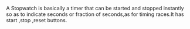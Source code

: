 A Stopwatch is basically a timer that can be started and stopped instantly so as to indicate seconds or fraction of seconds,as for timing races.It has start ,stop ,reset buttons. 
